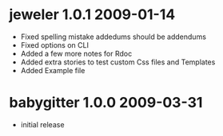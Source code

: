 
# jeweler 1.0.1 2009-01-14
 
 * Fixed spelling mistake addedums should be addendums
 * Fixed options on CLI
 * Added a few more notes for Rdoc
 * Added extra stories to test custom Css files and Templates
 * Added Example file 

# babygitter 1.0.0 2009-03-31

 * initial release
